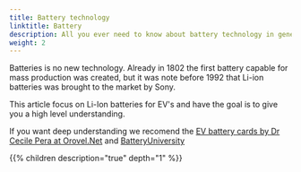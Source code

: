 ```yaml
---
title: Battery technology
linktitle: Battery
description: All you ever need to know about battery technology in general and specific the batteries  used in all-electric Audis.
weight: 2
---
```


Batteries is no new technology. Already in 1802 the first battery capable for mass production was created, but it was note before 1992 that Li-ion batteries was brought to the market by Sony.

This article focus on Li-Ion batteries for EV's and have the goal is to give you a high level understanding.

If you want deep understanding we recomend the [EV battery cards by Dr Cecile Pera at Orovel.Net](https://www.orovel.net/orovel-cards/battery) and [BatteryUniversity](https://batteryuniversity.com/articles)


{{% children description="true" depth="1" %}}
